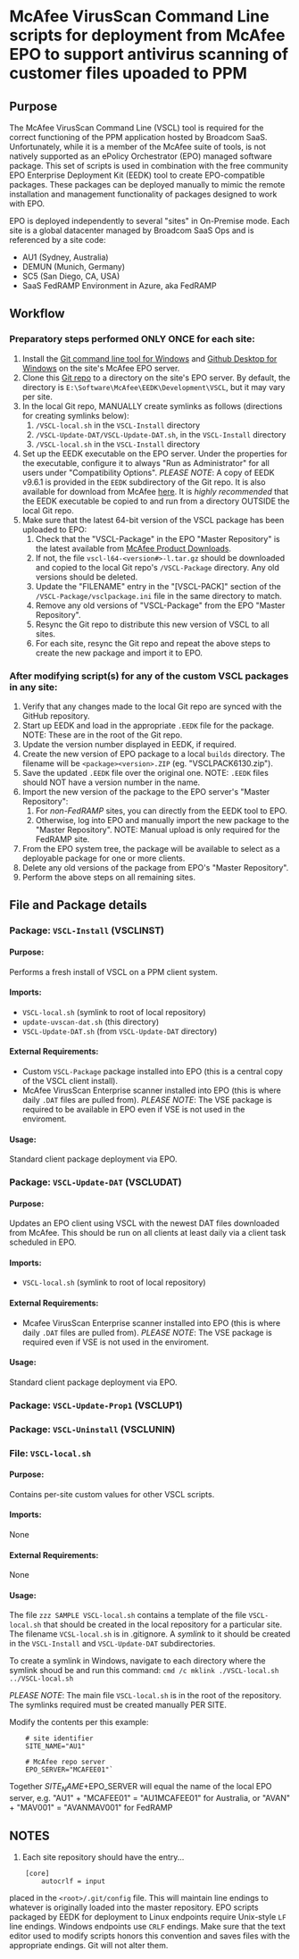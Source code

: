 # McAfee VirusScan Command Line scripts for deployment from McAfee EPO to support antivirus scanning of customer files upoaded to PPM

## Purpose
The McAfee VirusScan Command Line (VSCL) tool is required for the correct functioning of the PPM application hosted by Broadcom SaaS. Unfortunately, while it is a member of the McAfee suite of tools, is not natively supported as an ePolicy Orchestrator (EPO) managed software package.  This set of scripts is used in combination with the free community EPO Enterprise Deployment Kit (EEDK) tool to create EPO-compatible packages.  These packages can be deployed manually to mimic the remote installation and management functionality of packages designed to work with EPO.

EPO is deployed independently to several "sites" in On-Premise mode.  Each site is a global datacenter managed by Broadcom SaaS Ops and is referenced by a site code:
- AU1  (Sydney, Australia)
- DEMUN  (Munich, Germany)
- SC5  (San Diego, CA, USA)
- SaaS FedRAMP Environment in Azure, aka FedRAMP

## Workflow

### Preparatory steps performed ONLY ONCE for each site:
1. Install the [Git command line tool for Windows](https://git-scm.com/downloads) and [Github Desktop for Windows](https://desktop.github.com/) on the site's McAfee EPO server.
2. Clone this [Git repo](https://github.com/BroadcomSaaSOps/VSCL.git) to a directory on the site's EPO server.  By default, the directory is `E:\Software\McAfee\EEDK\Development\VSCL`, but it may vary per site.
3. In the local Git repo, MANUALLY create symlinks as follows (directions for creating symlinks below):
   1. `/VSCL-local.sh` in the `VSCL-Install` directory
   2. `/VSCL-Update-DAT/VSCL-Update-DAT.sh`, in the `VSCL-Install` directory
   3. `/VSCL-local.sh` in the `VSCL-Install` directory
4. Set up the EEDK executable on the EPO server.  Under the properties for the executable, configure it to always "Run as Administrator" for all users under "Compatibility Options".
   *PLEASE NOTE*: A copy of EEDK v9.6.1 is provided in the `EEDK` subdirectory of the Git repo.  It is also available for download from McAfee [here](https://nofile.io/f/AqKytH7Fp86/ePO.Endpoint.Deployment.Kit.9.6.1.zip).  It is *highly recommended* that the EEDK executable be copied to and run from a directory OUTSIDE the local Git repo.
5. Make sure that the latest 64-bit version of the VSCL package has been uploaded to EPO:
   1. Check that the "VSCL-Package" in the EPO "Master Repository" is the latest available from [McAfee Product Downloads](https://www.mcafee.com/content/enterprise/en-us/downloads/my-products/downloads.html).
   2. If not, the file `vscl-l64-<version#>-l.tar.gz` should be downloaded and copied to the local Git repo's `/VSCL-Package` directory.  Any old versions should be deleted.
   3. Update the "FILENAME" entry in the "[VSCL-PACK]" section of the `/VSCL-Package/vsclpackage.ini` file in the same directory to match.
   4. Remove any old versions of "VSCL-Package" from the EPO "Master Repository".
   5. Resync the Git repo to distribute this new version of VSCL to all sites.
   6. For each site, resync the Git repo and repeat the above steps to create the new package and import it to EPO.

### After modifying script(s) for any of the custom VSCL packages in any site:
1. Verify that any changes made to the local Git repo are synced with the GitHub repository.
2. Start up EEDK and load in the appropriate `.EEDK` file for the package. NOTE: These are in the root of the Git repo.
3. Update the version number displayed in EEDK, if required.
4. Create the new version of EPO package to a local `builds` directory.  The filename will be `<package><version>.ZIP` (eg. "VSCLPACK6130.zip").
5. Save the updated `.EEDK` file over the original one.  NOTE: `.EEDK` files should NOT have a version number in the name.
5. Import the new version of the package to the EPO server's "Master Repository":
   1. For *non-FedRAMP* sites, you can directly from the EEDK tool to EPO.
   2. Otherwise, log into EPO and manually import the new package to the "Master Repository".  NOTE: Manual upload is only required for the FedRAMP site.
6. From the EPO system tree, the package will be available to select as a deployable package for one or more clients.
7. Delete any old versions of the package from EPO's "Master Repository".
8. Perform the above steps on all remaining sites.

## File and Package details

### Package: `VSCL-Install`  (VSCLINST)
#### Purpose:
Performs a fresh install of VSCL on a PPM client system.
#### Imports:
- `VSCL-local.sh` (symlink to root of local repository)
- `update-uvscan-dat.sh` (this directory)
- `VSCL-Update-DAT.sh` (from `VSCL-Update-DAT` directory)
#### External Requirements:
- Custom `VSCL-Package` package installed into EPO (this is a central copy of the VSCL client install).
- McAfee VirusScan Enterprise scanner installed into EPO (this is where daily `.DAT` files are pulled from).
    *PLEASE NOTE*: The VSE package is required to be available in EPO even if VSE is not used in the enviroment.
#### Usage:
Standard client package deployment via EPO.

### Package: `VSCL-Update-DAT`  (VSCLUDAT)
#### Purpose:
Updates an EPO client using VSCL with the newest DAT files downloaded from McAfee.  This should be run on all clients at least daily via a client task scheduled in EPO.
#### Imports:
- `VSCL-local.sh` (symlink to root of local repository)
#### External Requirements:
- Mcafee VirusScan Enterprise scanner installed into EPO (this is where daily `.DAT` files are pulled from).
    *PLEASE NOTE*: The VSE package is required even if VSE is not used in the enviroment.
#### Usage:
Standard client package deployment via EPO.

### Package: `VSCL-Update-Prop1`  (VSCLUP1)

### Package: `VSCL-Uninstall`  (VSCLUNIN)

### File: `VSCL-local.sh`
#### Purpose:
Contains per-site custom values for other VSCL scripts.
#### Imports:
None
#### External Requirements:
None
#### Usage:
The file `zzz SAMPLE VSCL-local.sh` contains a template of the file `VSCL-local.sh` that should be created in the local repository for a particular site.  The filename `VCSL-local.sh` is in .gitignore.  A *symlink* to it should be created in the `VSCL-Install` and `VSCL-Update-DAT` subdirectories.

To create a symlink in Windows, navigate to each directory where the symlink shoud be and run this command:
    `cmd /c mklink ./VSCL-local.sh ../VSCL-local.sh`

*PLEASE NOTE*: The main file `VSCL-local.sh` is in the root of the repository. The symlinks required must be created manually PER SITE.

Modify the contents per this example:
```
    # site identifier
    SITE_NAME="AU1"

    # McAfee repo server
    EPO_SERVER="MCAFEE01"`
```
Together $SITE_NAME+$EPO_SERVER will equal the name of the local EPO server,
e.g. "AU1" + "MCAFEE01" = "AU1MCAFEE01" for Australia, or "AVAN" + "MAV001" = "AVANMAV001" for FedRAMP

## NOTES
1. Each site repository should have the entry...
```
    [core]
        autocrlf = input
```
  placed in the `<root>/.git/config` file. This will maintain line endings to whatever is originally loaded into the master repository.  EPO scripts packaged by EEDK for deployment to Linux endpoints require Unix-style `LF` line endings.  Windows endpoints use `CRLF` endings.  Make sure that the text editor used to modify scripts honors this convention and saves files with the appropriate endings.  Git will not alter them.
